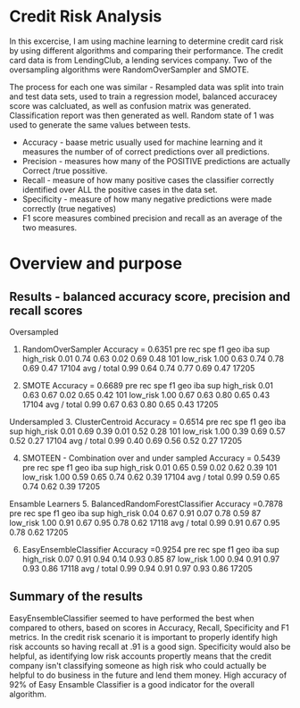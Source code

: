 # Credit Risk Analysis
In this excercise, I am using machine learning to determine credit card risk by using different algorithms and comparing their performance. 
The credit card data is from LendingClub, a lending services company. Two of the oversampling algorithms were RandomOverSampler and SMOTE.

The process for each one was similar - Resampled data was split into train and test data sets, used to train a regression model, balanced accuracey score was calcluated, as well as confusion matrix was generated. Classification report was then generated as well. Random state of 1 was used to generate the same values between tests.
- Accuracy - baase metric usually used for machine learning and it measures the number of of correct predictions over all predictions.
- Precision - measures how many of the POSITIVE predictions are actually Correct /true possitive. 
- Recall - measure of how many positive cases the classifier correctly identified over ALL the positive cases in the data set. 
- Specificity - measure of how many negative predictions were made correctly (true negatives)
- F1 score measures combined precision and recall as an average of the two measures. 

# Overview and purpose

## Results - balanced accuracy score, precision and recall scores
Oversampled
1. RandomOverSampler
Accuracy = 0.6351
                  pre       rec       spe        f1       geo       iba       sup
  high_risk       0.01      0.74      0.63      0.02      0.69      0.48       101
   low_risk       1.00      0.63      0.74      0.78      0.69      0.47     17104
avg / total       0.99      0.64      0.74      0.77      0.69      0.47     17205

2. SMOTE
Accuracy = 0.6689
                  pre       rec       spe        f1       geo       iba       sup
  high_risk       0.01      0.63      0.67      0.02      0.65      0.42       101
   low_risk       1.00      0.67      0.63      0.80      0.65      0.43     17104
avg / total       0.99      0.67      0.63      0.80      0.65      0.43     17205

Undersampled
3. ClusterCentroid
Accuracy = 0.6514
                  pre       rec       spe        f1       geo       iba       sup
  high_risk       0.01      0.69      0.39      0.01      0.52      0.28       101
   low_risk       1.00      0.39      0.69      0.57      0.52      0.27     17104
avg / total       0.99      0.40      0.69      0.56      0.52      0.27     17205

4. SMOTEEN - Combination over and under sampled
 Accuracy = 0.5439
                  pre       rec       spe        f1       geo       iba       sup
  high_risk       0.01      0.65      0.59      0.02      0.62      0.39       101
   low_risk       1.00      0.59      0.65      0.74      0.62      0.39     17104
avg / total       0.99      0.59      0.65      0.74      0.62      0.39     17205

Ensamble Learners
5. BalancedRandomForestClassifier
Accuracy =0.7878
                  pre       rec       spe        f1       geo       iba       sup
  high_risk       0.04      0.67      0.91      0.07      0.78      0.59        87
   low_risk       1.00      0.91      0.67      0.95      0.78      0.62     17118
avg / total       0.99      0.91      0.67      0.95      0.78      0.62     17205

6. EasyEnsembleClassifier
 Accuracy =0.9254
                  pre       rec       spe        f1       geo       iba       sup
  high_risk       0.07      0.91      0.94      0.14      0.93      0.85        87
   low_risk       1.00      0.94      0.91      0.97      0.93      0.86     17118
avg / total       0.99      0.94      0.91      0.97      0.93      0.86     17205

## Summary of the results 
EasyEnsembleClassifier seemed to have performed the best when compared to others, based on scores in Accuracy, Recall, Specificity and F1 metrics. In the credit risk scenario it is important to properly identify high risk accounts so having recall at .91 is a good sign. Specificity would also be helpful, as identifying low risk accounts propertly means that the credit company isn't classifying someone as high risk who could actually be helpful to do business in the future and lend them money. 
High accuracy of 92% of Easy Ensamble Classifier is a good indicator for the overall algorithm. 

